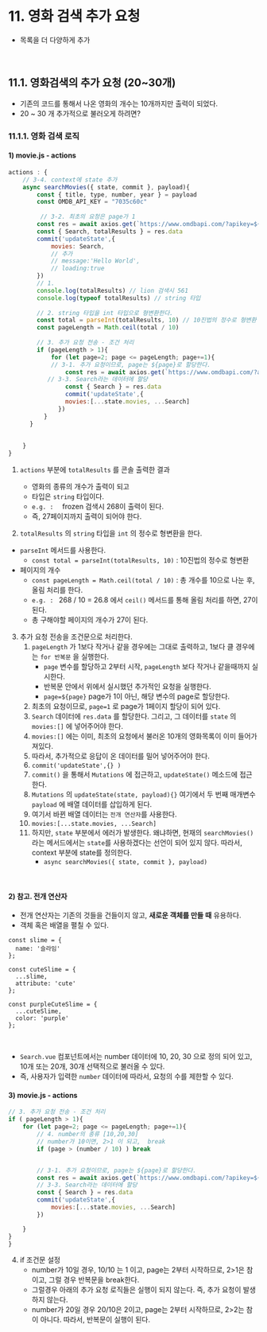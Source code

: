 # 11. 영화 검색 추가 요청

- 목록을 더 다양하게 추가

<br/>

## 11.1. 영화검색의 추가 요청  (20~30개)

- 기존의 코드를 통해서 나온 영화의 개수는 10개까지만 출력이 되었다.
- 20 ~ 30 개 추가적으로 불러오게 하려면?

### 11.1.1. 영화 검색 로직

#### 1) movie.js - actions

```js
actions : {
    // 3-4. context에 state 추가
    async searchMovies({ state, commit }, payload){
        const { title, type, number, year } = payload 
        const OMDB_API_KEY = "7035c60c"
		
         // 3-2. 최초의 요청은 page가 1
        const res = await axios.get(`https://www.omdbapi.com/?apikey=${OMDB_API_KEY}&s=${title}&type=${type}&y=${year}&page=1`)
        const { Search, totalResults } = res.data
        commit('updateState',{
            movies: Search,
            // 추가
            // message:'Hello World',
            // loading:true
        })
        // 1.
        console.log(totalResults) // lion 검색시 561
        console.log(typeof totalResults) // string 타입
        
      	// 2. string 타입을 int 타입으로 형변환한다.
      	const total = parseInt(totalResults, 10) // 10진법의 정수로 형변환
      	const pageLength = Math.ceil(total / 10)
        
        // 3. 추가 요청 전송 - 조건 처리
      	if (pageLength > 1){
            for (let page=2; page <= pageLength; page+=1){
          	// 3-1. 추가 요청이므로, page는 ${page}로 할당한다.
                const res = await axios.get(`https://www.omdbapi.com/?apikey=${OMDB_API_KEY}&s=${title}&type=${type}&y=${year}&page=${page}`)
           // 3-3. Search라는 데이터에 할당
          		const { Search } = res.data
          		commit('updateState',{
            	movies:[...state.movies, ...Search]
              })
       	  }
      } 
        
     
    }
}
```

1. `actions` 부분에 `totalResults` 를 콘솔 출력한 결과
   - 영화의 종류의 개수가 출력이 되고
   - 타입은 `string` 타입이다.
   - `e.g. :  ` frozen 검색시 268이 출력이 된다.
   - 즉, 27페이지까지 출력이 되어야 한다.

2.  `totalResults` 의 `string` 타입을 `int` 의 정수로 형변환을 한다.
   - `parseInt` 메서드를 사용한다.
     - `const total = parseInt(totalResults, 10)` : 10진법의 정수로 형변환
   - 페이지의 개수
     - `const pageLength = Math.ceil(total / 10)` : 총 개수를 10으로 나눈 후, 올림 처리를 한다.
     - `e.g. : ` 268 / 10 = 26.8 에서 `ceil()` 메서드를 통해 올림 처리를 하면, 27이 된다.
     - 총 구해야할 페이지의 개수가 27이 된다. 

3. 추가 요청 전송을 조건문으로 처리한다.
   1. `pageLength` 가 1보다 작거나 같을 경우에는 그대로 출력하고, 1보다 클 경우에는 `for 반복문` 을 실행한다.
      - `page` 변수를 할당하고 2부터 시작, `pageLength` 보다 작거나 같을때까지 실시한다.
      - 반복문 안에서 위에서 실시했던 추가적인 요청을 실행한다.
      - `page=${page}` page가 1이 아닌, 해당 변수의 page로 할당한다.
   2. 최초의 요청이므로, `page=1` 로 page가 1페이지 할당이 되어 있다. 
   3.  `Search` 데이터에 `res.data` 를 할당한다. 그리고, 그 데이터를 `state` 의 `movies:[]` 에 넣어주어야 한다.
      1. `movies:[]` 에는 이미, 최초의 요청에서 불러온 10개의 영화목록이 이미 들어가져있다. 
      2. 따라서, 추가적으로 응답이 온 데이터를 밀어 넣어주어야 한다.
      3. `commit('updateState',{} ) `
      4. `commit()` 을 통해서 `Mutations` 에 접근하고, `updateState()` 메소드에 접근한다.
      5. `Mutations` 의 `updateState(state, payload){}` 여기에서 두 번째 매개변수 `payload` 에 배열 데이터를 삽입하게 된다. 
      6. 여기서 바뀐 배열 데이터는 `전개 연산자`를 사용한다.
      7. `movies:[...state.movies, ...Search]`
      8. 하지만, `state` 부분에서 에러가 발생한다. 왜냐하면, 현재의 `searchMovies()` 라는 메서드에서는 `state`를 사용하겠다는 선언이 되어 있지 않다. 따라서, context 부분에 state를 정의한다.
         - `async searchMovies({ state, commit }, payload)` 

<br/>

#### 2) 참고. 전개 연산자

- 전개 연산자는 기존의 것들을 건들이지 않고, **새로운 객체를 만들 때** 유용하다.
- 객체 혹은 배열을 펼칠 수 있다.

```JS
const slime = {
  name: '슬라임'
};

const cuteSlime = {
  ...slime,
  attribute: 'cute'
};

const purpleCuteSlime = {
  ...cuteSlime,
  color: 'purple'
};
```

<br/>

- `Search.vue` 컴포넌트에서는 number 데이터에 10, 20, 30 으로 정의 되어 있고, 10개 또는 20개, 30개 선택적으로 불러올 수 있다. 
- 즉, 사용자가 입력한 `number` 데이터에 따라서, 요청의 수를 제한할 수 있다. 

#### 3) movie.js - actions

```js
// 3. 추가 요청 전송 - 조건 처리
if ( pageLength > 1){
    for (let page=2; page <= pageLength; page+=1){
        // 4. number의 종류 [10,20,30]
        // number가 10이면, 2>1 이 되고,  break
        if (page > (number / 10) ) break


        // 3-1. 추가 요청이므로, page는 ${page}로 할당한다.
        const res = await axios.get(`https://www.omdbapi.com/?apikey=${OMDB_API_KEY}&s=${title}&type=${type}&y=${year}&page=${page}`)
        // 3-3. Search라는 데이터에 할당
        const { Search } = res.data
        commit('updateState',{
            movies:[...state.movies, ...Search]
        })

    }
}
}
```

4. if 조건문 설정
   - number가 10일 경우, 10/10 는 1 이고, page는 2부터 시작하므로, 2>1은 참이고, 그럴 경우 반복문을 break한다.
   - 그럴경우 아래의 추가 요청 로직들은 실행이 되지 않는다. 즉, 추가 요청이 발생하지 않는다. 
   - number가 20일 경우 20/10은 2이고, page는 2부터 시작하므로, 2>2는 참이 아니다. 따라서, 반복문이 실행이 된다. 
